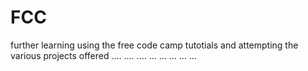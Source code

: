 # FCC
further learning using the free code camp tutotials and attempting the various projects offered
....
....
....
...
...
...
...
...
